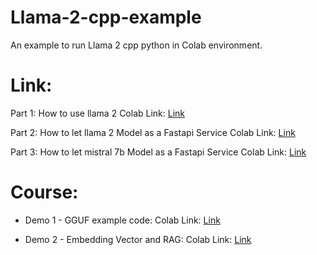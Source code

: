 # Llama-2-cpp-example
An example to run Llama 2 cpp python in Colab environment.

# Link:

Part 1: How to use llama 2
Colab Link: [Link](https://colab.research.google.com/github/LiuYuWei/Llama-2-cpp-example/blob/main/Llama-2-example.ipynb)

Part 2: How to let llama 2 Model as a Fastapi Service
Colab Link: [Link](https://colab.research.google.com/github/LiuYuWei/Llama-2-cpp-example/blob/main/Llama_2_FastAPI_Service_Colab_Example.ipynb)

Part 3: How to let mistral 7b Model as a Fastapi Service
Colab Link: [Link](https://colab.research.google.com/github/LiuYuWei/Llama-2-cpp-example/blob/main/Mistral_7b_FastAPI_Service_Colab_Example_External_Version.ipynb)

# Course:

- Demo 1 - GGUF example code:
Colab Link: [Link](https://colab.research.google.com/github/LiuYuWei/Llama-2-cpp-example/blob/main/demo-1-llama_gguf_prediction.ipynb)

- Demo 2 - Embedding Vector and RAG:
Colab Link: [Link](https://colab.research.google.com/github/LiuYuWei/Llama-2-cpp-example/blob/main/demo-2-rag_example.ipynb)

